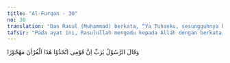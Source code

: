 ```yaml
---
title: "Al-Furqan - 30"
no: 30
translation: "Dan Rasul (Muhammad) berkata, “Ya Tuhanku, sesungguhnya kaumku telah menjadikan Al-Qur'an ini diabaikan.”"
tafsir: "Pada ayat ini, Rasulullah mengadu kepada Allah dengan berkata, \"Ya Tuhanku, sesungguhnya kaumku menjadikan Al-Qur'an ini sesuatu yang tidak perlu dihiraukan. Mereka tidak beriman kepadanya, tidak memperhatikan janji dan peringatan-nya. Bahkan mereka berpaling darinya dan menolak mengikuti-nya. Kemudian Allah menyuruh rasul-Nya berlaku sabar dan tabah menghadapi kaumnya."
---
```


وَقَالَ الرَّسُوْلُ يٰرَبِّ اِنَّ قَوْمِى اتَّخَذُوْا هٰذَا الْقُرْاٰنَ مَهْجُوْرًا 
